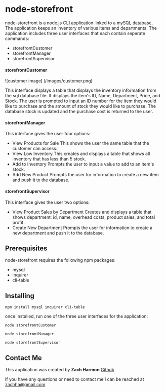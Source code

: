 # node-storefront

node-storefront is a node.js CLI application linked to a mySQL database.  The application keeps an inventory of various items and departments. The application includes three user interfaces that each contain seperate commands:

* storefrontCustomer
* storefrontManager
* storefrontSupervisor

#### storefrontCustomer
![customer image] (/images/customer.png)

This interface displays a table that displays the inventory information from the sql database file.  It displays the item's ID, Name, Department, Price, and Stock.  The user is prompted to input an ID number for the item they would like to purchase and the amount of stock they would like to purchase.  The database stock is updated and the purchase cost is returned to the user. 

#### storefrontManager

This interface gives the user four options:

* View Products for Sale
    This shows the user the same table that the customer can access.
* View Low Inventory
    This creates and displays a table that shows all inventory that has less than 5 stock.
* Add to Inventory
    Prompts the user to input a value to add to an item's stock.
* Add New Product
    Prompts the user for information to create a new item and push it to the database.

#### storefrontSupervisor

This interface gives the user two options:

* View Product Sales by Department
    Creates and displays a table that shows department: id, name, overhead costs, product sales, and total profit.
* Create New Department
    Prompts the user for information to create a new department and push it to the database.


## Prerequisites 

node-storefront requires the following npm packages:
- mysql
- inquirer
- cli-table

## Installing

```
npm install mysql inquirer cli-table
```

once installed, run one of the three user interfaces for the application:

```
node storefrontCustomer
```

```
node storefrontManager
```

```
node storefrontSupervisor
```
## Contact Me

This application was created by **Zach Harmon** [Github](https://github.com/zachha) 

If you have any questions or need to contact me I can be reached at 
zachha@gmail.com
